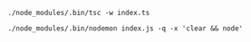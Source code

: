 `./node_modules/.bin/tsc -w index.ts`

`./node_modules/.bin/nodemon index.js -q -x 'clear && node'`
